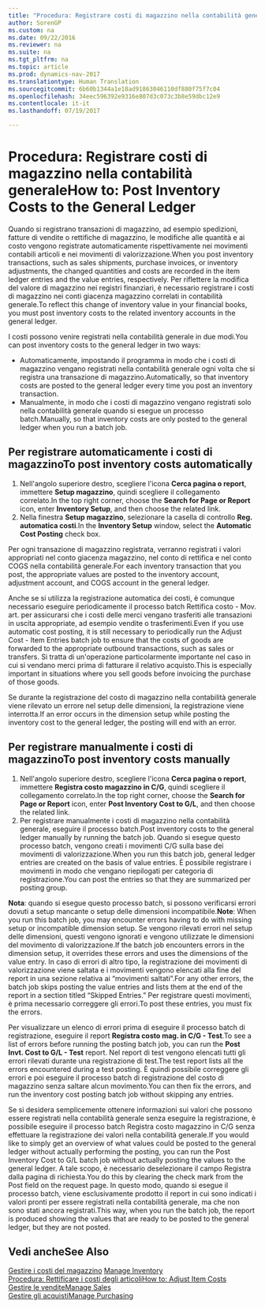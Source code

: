 ```yaml
---
title: "Procedura: Registrare costi di magazzino nella contabilità generale"
author: SorenGP
ms.custom: na
ms.date: 09/22/2016
ms.reviewer: na
ms.suite: na
ms.tgt_pltfrm: na
ms.topic: article
ms.prod: dynamics-nav-2017
ms.translationtype: Human Translation
ms.sourcegitcommit: 6b60b1344a1e18ad91863046110df880f75f7c04
ms.openlocfilehash: 34eec596392e9316e807d3c073c3b8e59dbc12e9
ms.contentlocale: it-it
ms.lasthandoff: 07/19/2017

---
```


# <a name="how-to-post-inventory-costs-to-the-general-ledger"></a><span data-ttu-id="eb07d-102">Procedura: Registrare costi di magazzino nella contabilità generale</span><span class="sxs-lookup"><span data-stu-id="eb07d-102">How to: Post Inventory Costs to the General Ledger</span></span>   
<span data-ttu-id="eb07d-103">Quando si registrano transazioni di magazzino, ad esempio spedizioni, fatture di vendite o rettifiche di magazzino, le modifiche alle quantità e ai costo vengono registrate automaticamente rispettivamente nei movimenti contabili articoli e nei movimenti di valorizzazione.</span><span class="sxs-lookup"><span data-stu-id="eb07d-103">When you post inventory transactions, such as sales shipments, purchase invoices, or inventory adjustments, the changed quantities and costs are recorded in the item ledger entries and the value entries, respectively.</span></span> <span data-ttu-id="eb07d-104">Per riflettere la modifica del valore di magazzino nei registri finanziari, è necessario registrare i costi di magazzino nei conti giacenza magazzino correlati in contabilità generale.</span><span class="sxs-lookup"><span data-stu-id="eb07d-104">To reflect this change of inventory value in your financial books, you must post inventory costs to the related inventory accounts in the general ledger.</span></span>

<span data-ttu-id="eb07d-105">I costi possono venire registrati nella contabilità generale in due modi.</span><span class="sxs-lookup"><span data-stu-id="eb07d-105">You can post inventory costs to the general ledger in two ways:</span></span>

- <span data-ttu-id="eb07d-106">Automaticamente, impostando il programma in modo che i costi di magazzino vengano registrati nella contabilità generale ogni volta che si registra una transazione di magazzino.</span><span class="sxs-lookup"><span data-stu-id="eb07d-106">Automatically, so that inventory costs are posted to the general ledger every time you post an inventory transaction.</span></span>
- <span data-ttu-id="eb07d-107">Manualmente, in modo che i costi di magazzino vengano registrati solo nella contabilità generale quando si esegue un processo batch.</span><span class="sxs-lookup"><span data-stu-id="eb07d-107">Manually, so that inventory costs are only posted to the general ledger when you run a batch job.</span></span>


## <a name="to-post-inventory-costs-automatically"></a><span data-ttu-id="eb07d-108">Per registrare automaticamente i costi di magazzino</span><span class="sxs-lookup"><span data-stu-id="eb07d-108">To post inventory costs automatically</span></span>
1. <span data-ttu-id="eb07d-109">Nell'angolo superiore destro, scegliere l'icona **Cerca pagina o report**, immettere **Setup magazzino**, quindi scegliere il collegamento correlato.</span><span class="sxs-lookup"><span data-stu-id="eb07d-109">In the top right corner, choose the **Search for Page or Report** icon, enter **Inventory Setup**, and then choose the related link.</span></span>
2. <span data-ttu-id="eb07d-110">Nella finestra **Setup magazzino**, selezionare la casella di controllo **Reg. automatica costi**.</span><span class="sxs-lookup"><span data-stu-id="eb07d-110">In the **Inventory Setup** window, select the **Automatic Cost Posting** check box.</span></span>

<span data-ttu-id="eb07d-111">Per ogni transazione di magazzino registrata, verranno registrati i valori appropriati nel conto giacenza magazzino, nel conto di rettifica e nel conto COGS nella contabilità generale.</span><span class="sxs-lookup"><span data-stu-id="eb07d-111">For each inventory transaction that you post, the appropriate values are posted to the inventory account, adjustment account, and COGS account in the general ledger.</span></span>

<span data-ttu-id="eb07d-112">Anche se si utilizza la registrazione automatica dei costi, è comunque necessario eseguire periodicamente il processo batch Rettifica costo - Mov. art. per assicurarsi che i costi delle merci vengano trasferiti alle transazioni in uscita appropriate, ad esempio vendite o trasferimenti.</span><span class="sxs-lookup"><span data-stu-id="eb07d-112">Even if you use automatic cost posting, it is still necessary to periodically run the Adjust Cost - Item Entries batch job to ensure that the costs of goods are forwarded to the appropriate outbound transactions, such as sales or transfers.</span></span> <span data-ttu-id="eb07d-113">Si tratta di un'operazione particolarmente importante nel caso in cui si vendano merci prima di fatturare il relativo acquisto.</span><span class="sxs-lookup"><span data-stu-id="eb07d-113">This is especially important in situations where you sell goods before invoicing the purchase of those goods.</span></span>

<span data-ttu-id="eb07d-114">Se durante la registrazione del costo di magazzino nella contabilità generale viene rilevato un errore nel setup delle dimensioni, la registrazione viene interrotta.</span><span class="sxs-lookup"><span data-stu-id="eb07d-114">If an error occurs in the dimension setup while posting the inventory cost to the general ledger, the posting will end with an error.</span></span>

## <a name="to-post-inventory-costs-manually"></a><span data-ttu-id="eb07d-115">Per registrare manualmente i costi di magazzino</span><span class="sxs-lookup"><span data-stu-id="eb07d-115">To post inventory costs manually</span></span>
1. <span data-ttu-id="eb07d-116">Nell'angolo superiore destro, scegliere l'icona **Cerca pagina o report**, immettere **Registra costo magazzino in C/G**, quindi scegliere il collegamento correlato.</span><span class="sxs-lookup"><span data-stu-id="eb07d-116">In the top right corner, choose the **Search for Page or Report** icon, enter **Post Inventory Cost to G/L**, and then choose the related link.</span></span>
2. <span data-ttu-id="eb07d-117">Per registrare manualmente i costi di magazzino nella contabilità generale, eseguire il processo batch.</span><span class="sxs-lookup"><span data-stu-id="eb07d-117">Post inventory costs to the general ledger manually by running the batch job.</span></span> <span data-ttu-id="eb07d-118">Quando si esegue questo processo batch, vengono creati i movimenti C/G sulla base dei movimenti di valorizzazione.</span><span class="sxs-lookup"><span data-stu-id="eb07d-118">When you run this batch job, general ledger entries are created on the basis of value entries.</span></span> <span data-ttu-id="eb07d-119">È possibile registrare i movimenti in modo che vengano riepilogati per categoria di registrazione.</span><span class="sxs-lookup"><span data-stu-id="eb07d-119">You can post the entries so that they are summarized per posting group.</span></span>

<span data-ttu-id="eb07d-120">**Nota**: quando si esegue questo processo batch, si possono verificarsi errori dovuti a setup mancante o setup delle dimensioni incompatibile.</span><span class="sxs-lookup"><span data-stu-id="eb07d-120">**Note**: When you run this batch job, you may encounter errors having to do with missing setup or incompatible dimension setup.</span></span> <span data-ttu-id="eb07d-121">Se vengono rilevati errori nel setup delle dimensioni, questi vengono ignorati e vengono utilizzate le dimensioni del movimento di valorizzazione.</span><span class="sxs-lookup"><span data-stu-id="eb07d-121">If the batch job encounters errors in the dimension setup, it overrides these errors and uses the dimensions of the value entry.</span></span> <span data-ttu-id="eb07d-122">In caso di errori di altro tipo, la registrazione dei movimenti di valorizzazione viene saltata e i movimenti vengono elencati alla fine del report in una sezione relativa ai “movimenti saltati”.</span><span class="sxs-lookup"><span data-stu-id="eb07d-122">For any other errors, the batch job skips posting the value entries and lists them at the end of the report in a section titled “Skipped Entries.”</span></span> <span data-ttu-id="eb07d-123">Per registrare questi movimenti, è prima necessario correggere gli errori.</span><span class="sxs-lookup"><span data-stu-id="eb07d-123">To post these entries, you must fix the errors.</span></span>

<span data-ttu-id="eb07d-124">Per visualizzare un elenco di errori prima di eseguire il processo batch di registrazione, eseguire il report **Registra costo mag. in C/G - Test**.</span><span class="sxs-lookup"><span data-stu-id="eb07d-124">To see a list of errors before running the posting batch job, you can run the **Post Invt. Cost to G/L - Test** report.</span></span> <span data-ttu-id="eb07d-125">Nel report di test vengono elencati tutti gli errori rilevati durante una registrazione di test.</span><span class="sxs-lookup"><span data-stu-id="eb07d-125">The test report lists all the errors encountered during a test posting.</span></span> <span data-ttu-id="eb07d-126">È quindi possibile correggere gli errori e poi eseguire il processo batch di registrazione del costo di magazzino senza saltare alcun movimento.</span><span class="sxs-lookup"><span data-stu-id="eb07d-126">You can then fix the errors, and run the inventory cost posting batch job without skipping any entries.</span></span>

<span data-ttu-id="eb07d-127">Se si desidera semplicemente ottenere informazioni sui valori che possono essere registrati nella contabilità generale senza eseguire la registrazione, è possibile eseguire il processo batch Registra costo magazzino in C/G senza effettuare la registrazione dei valori nella contabilità generale.</span><span class="sxs-lookup"><span data-stu-id="eb07d-127">If you would like to simply get an overview of what values could be posted to the general ledger without actually performing the posting, you can run the Post Inventory Cost to G/L batch job without actually posting the values to the general ledger.</span></span> <span data-ttu-id="eb07d-128">A tale scopo, è necessario deselezionare il campo Registra dalla pagina di richiesta.</span><span class="sxs-lookup"><span data-stu-id="eb07d-128">You do this by clearing the check mark from the Post field on the request page.</span></span> <span data-ttu-id="eb07d-129">In questo modo, quando si esegue il processo batch, viene esclusivamente prodotto il report in cui sono indicati i valori pronti per essere registrati nella contabilità generale, ma che non sono stati ancora registrati.</span><span class="sxs-lookup"><span data-stu-id="eb07d-129">This way, when you run the batch job, the report is produced showing the values that are ready to be posted to the general ledger, but they are not posted.</span></span>

## <a name="see-also"></a><span data-ttu-id="eb07d-130">Vedi anche</span><span class="sxs-lookup"><span data-stu-id="eb07d-130">See Also</span></span>
<span data-ttu-id="eb07d-131">[Gestire i costi del magazzino](inventory-manage-inventory.md)  </span><span class="sxs-lookup"><span data-stu-id="eb07d-131">[Manage Inventory](inventory-manage-inventory.md)  </span></span>  
[<span data-ttu-id="eb07d-132">Procedura: Rettificare i costi degli articoli</span><span class="sxs-lookup"><span data-stu-id="eb07d-132">How to: Adjust Item Costs</span></span>](inventory-how-adjust-item-costs.md)  
[<span data-ttu-id="eb07d-133">Gestire le vendite</span><span class="sxs-lookup"><span data-stu-id="eb07d-133">Manage Sales</span></span>](sales-manage-sales.md)  
[<span data-ttu-id="eb07d-134">Gestire gli acquisti</span><span class="sxs-lookup"><span data-stu-id="eb07d-134">Manage Purchasing</span></span>](purchasing-manage-purchasing.md)

